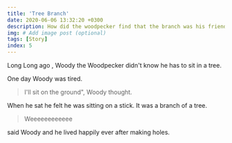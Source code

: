 ```yaml
---
title: 'Tree Branch'
date: 2020-06-06 13:32:20 +0300
description: How did the woodpecker find that the branch was his friend 
img: # Add image post (optional)
tags: [Story]
index: 5
---
```


Long Long ago , Woody the Woodpecker didn't know he has to sit in a tree. 

One day Woody was tired.
> I'll sit on the ground", Woody thought. 

When he sat he felt he was sitting on a stick. It was a branch of a tree.

> Weeeeeeeeeeee 

said Woody and he lived happily ever after making holes. 
